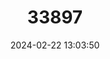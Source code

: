---
title: "33897"
category: "Quercus prinoides"
draft: false
date: 2024-02-22 13:03:50
languages:
  English: ["Dwarf Chinquapin Oak"]
---